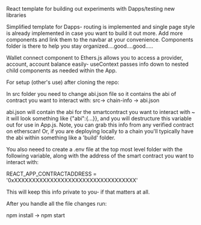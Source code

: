 React template for building out experiments with Dapps/testing new libraries

Simplified template for Dapps- routing is implemented and single page style is already implemented in case you want to build it out more. Add more components and link them to the navbar at your convenience. Components folder is there to help you stay organized....good....good.....

Wallet connect component to Ethers.js allows you to access a provider, account, account balance easily- useContext passes info down to nested child components as needed within the App. 

For setup (other's use) after cloning the repo:

In src folder you need to change abi.json file so it contains the abi of contract you want to interact with: src-> chain-info -> abi.json

abi.json will contain the abi for the smartcontract you want to interact with ~ it will look something like {"abi":{...}}, and you will destructure this variable out for use in App.js. Note, you can grab this info from any verified contract on etherscan! Or, if you are deploying locally to a chain you'll typically have the abi within something like a 'build' folder.

You also neeed to create a .env file at the top most level folder with the following variable, along with the address of the smart contract you want to interact with:

REACT_APP_CONTRACTADDRESS = '0xXXXXXXXXXXXXXXXXXXXXXXXXXXXXXXXXXX'

This will keep this info private to you- if that matters at all. 

After you handle all the file changes run:

npm install -> npm start




